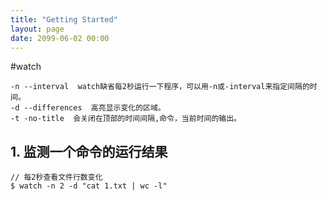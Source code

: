 ```yaml
---
title: "Getting Started"
layout: page
date: 2099-06-02 00:00
---
```


#watch
```
-n --interval  watch缺省每2秒运行一下程序，可以用-n或-interval来指定间隔的时间。
-d --differences  高亮显示变化的区域。
-t -no-title  会关闭在顶部的时间间隔,命令，当前时间的输出。
```

## 1. 监测一个命令的运行结果
```
// 每2秒查看文件行数变化
$ watch -n 2 -d "cat 1.txt | wc -l"
```